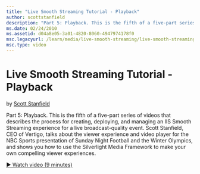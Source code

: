 ```yaml
---
title: "Live Smooth Streaming Tutorial - Playback"
author: scottstanfield
description: "Part 5: Playback. This is the fifth of a five-part series of videos that describes the process for creating, deploying, and managing an IIS Smooth Streaming..."
ms.date: 02/24/2010
ms.assetid: d04a8e05-3a01-4820-8060-4947974178f0
msc.legacyurl: /learn/media/live-smooth-streaming/live-smooth-streaming-tutorial-playback
msc.type: video
---
```

Live Smooth Streaming Tutorial - Playback
====================
by [Scott Stanfield](https://github.com/scottstanfield)

Part 5: Playback. This is the fifth of a five-part series of videos that describes the process for creating, deploying, and managing an IIS Smooth Streaming experience for a live broadcast-quality event. Scott Stanfield, CEO of Vertigo, talks about the viewer experience and video player for the NBC Sports presentation of Sunday Night Football and the Winter Olympics, and shows you how to use the Silverlight Media Framework to make your own compelling viewer experiences.

[&#9654; Watch video (9 minutes)](https://channel9.msdn.com/Blogs/IIS-NET-Site-Videos/live-smooth-streaming-tutorial-playback)
